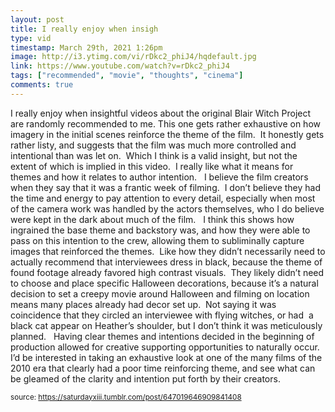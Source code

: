```yaml
---
layout: post
title: I really enjoy when insigh
type: vid
timestamp: March 29th, 2021 1:26pm
image: http://i3.ytimg.com/vi/rDkc2_phiJ4/hqdefault.jpg
link: https://www.youtube.com/watch?v=rDkc2_phiJ4
tags: ["recommended", "movie", "thoughts", "cinema"]
comments: true
---
```

    
I really enjoy when insightful videos about the original Blair Witch Project are randomly recommended to me.
This one gets rather exhaustive on how imagery in the initial scenes reinforce the theme of the film.  It honestly gets rather listy, and suggests that the film was much more controlled and intentional than was let on.  Which I think is a valid insight, but not the extent of which is implied in this video.  I really like what it means for themes and how it relates to author intention.  
I believe the film creators when they say that it was a frantic week of filming.  I don’t believe they had the time and energy to pay attention to every detail, especially when most of the camera work was handled by the actors themselves, who I do believe were kept in the dark about much of the film.  
I think this shows how ingrained the base theme and backstory was, and how they were able to pass on this intention to the crew, allowing them to subliminally capture images that reinforced the themes.  Like how they didn’t necessarily need to actually recommend that interviewees dress in black, because the theme of found footage already favored high contrast visuals.  They likely didn’t need to choose and place specific Halloween decorations, because it’s a natural decision to set a creepy movie around Halloween and filming on location means many places already had decor set up.  Not saying it was coincidence that they circled an interviewee with flying witches, or had  a black cat appear on Heather’s shoulder, but I don’t think it was meticulously planned.  
Having clear themes and intentions decided in the beginning of production allowed for creative supporting opportunities to naturally occur.<br/>
I’d be interested in taking an exhaustive look at one of the many films of the 2010 era that clearly had a poor time reinforcing theme, and see what can be gleamed of the clarity and intention put forth by their creators.
 
  
<small>source: https://saturdayxiii.tumblr.com/post/647019646909841408</small>